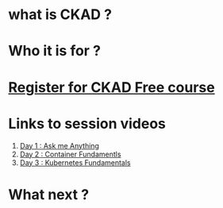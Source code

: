 # what is CKAD ?

# Who it is for ?

# [Register for CKAD Free course](https://getfitwithsagar.graphy.com/courses/Free-CKAD-Series-64803ac6e4b00d372ab6a817)

# Links to session videos
1. [Day 1 : Ask me Anything](https://getfitwithsagar.graphy.com/s/courses/64803ac6e4b00d372ab6a817/take)
2. [Day 2 : Container Fundamentls](https://getfitwithsagar.graphy.com/s/courses/64803ac6e4b00d372ab6a817/take)
3. [Day 3 : Kubernetes Fundamentals](https://getfitwithsagar.graphy.com/s/courses/64803ac6e4b00d372ab6a817/take)

# What next ?
